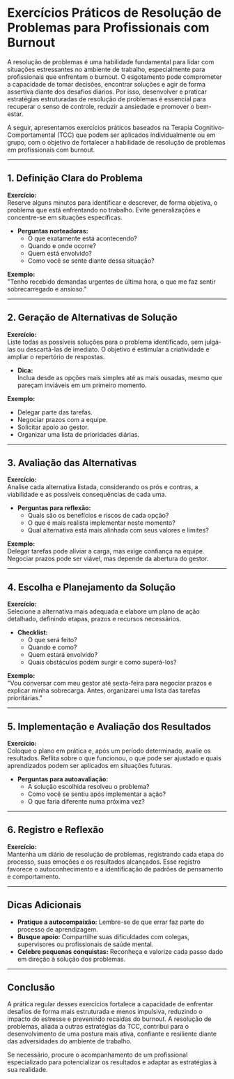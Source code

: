 # Exercícios Práticos de Resolução de Problemas para Profissionais com Burnout

A resolução de problemas é uma habilidade fundamental para lidar com situações estressantes no ambiente de trabalho, especialmente para profissionais que enfrentam o burnout. O esgotamento pode comprometer a capacidade de tomar decisões, encontrar soluções e agir de forma assertiva diante dos desafios diários. Por isso, desenvolver e praticar estratégias estruturadas de resolução de problemas é essencial para recuperar o senso de controle, reduzir a ansiedade e promover o bem-estar.

A seguir, apresentamos exercícios práticos baseados na Terapia Cognitivo-Comportamental (TCC) que podem ser aplicados individualmente ou em grupo, com o objetivo de fortalecer a habilidade de resolução de problemas em profissionais com burnout.

---

## 1. **Definição Clara do Problema**

**Exercício:**  
Reserve alguns minutos para identificar e descrever, de forma objetiva, o problema que está enfrentando no trabalho. Evite generalizações e concentre-se em situações específicas.

- **Perguntas norteadoras:**
  - O que exatamente está acontecendo?
  - Quando e onde ocorre?
  - Quem está envolvido?
  - Como você se sente diante dessa situação?

**Exemplo:**  
"Tenho recebido demandas urgentes de última hora, o que me faz sentir sobrecarregado e ansioso."

---

## 2. **Geração de Alternativas de Solução**

**Exercício:**  
Liste todas as possíveis soluções para o problema identificado, sem julgá-las ou descartá-las de imediato. O objetivo é estimular a criatividade e ampliar o repertório de respostas.

- **Dica:**  
Inclua desde as opções mais simples até as mais ousadas, mesmo que pareçam inviáveis em um primeiro momento.

**Exemplo:**  
- Delegar parte das tarefas.
- Negociar prazos com a equipe.
- Solicitar apoio ao gestor.
- Organizar uma lista de prioridades diárias.

---

## 3. **Avaliação das Alternativas**

**Exercício:**  
Analise cada alternativa listada, considerando os prós e contras, a viabilidade e as possíveis consequências de cada uma.

- **Perguntas para reflexão:**
  - Quais são os benefícios e riscos de cada opção?
  - O que é mais realista implementar neste momento?
  - Qual alternativa está mais alinhada com seus valores e limites?

**Exemplo:**  
Delegar tarefas pode aliviar a carga, mas exige confiança na equipe. Negociar prazos pode ser viável, mas depende da abertura do gestor.

---

## 4. **Escolha e Planejamento da Solução**

**Exercício:**  
Selecione a alternativa mais adequada e elabore um plano de ação detalhado, definindo etapas, prazos e recursos necessários.

- **Checklist:**
  - O que será feito?
  - Quando e como?
  - Quem estará envolvido?
  - Quais obstáculos podem surgir e como superá-los?

**Exemplo:**  
"Vou conversar com meu gestor até sexta-feira para negociar prazos e explicar minha sobrecarga. Antes, organizarei uma lista das tarefas prioritárias."

---

## 5. **Implementação e Avaliação dos Resultados**

**Exercício:**  
Coloque o plano em prática e, após um período determinado, avalie os resultados. Reflita sobre o que funcionou, o que pode ser ajustado e quais aprendizados podem ser aplicados em situações futuras.

- **Perguntas para autoavaliação:**
  - A solução escolhida resolveu o problema?
  - Como você se sentiu após implementar a ação?
  - O que faria diferente numa próxima vez?

---

## 6. **Registro e Reflexão**

**Exercício:**  
Mantenha um diário de resolução de problemas, registrando cada etapa do processo, suas emoções e os resultados alcançados. Esse registro favorece o autoconhecimento e a identificação de padrões de pensamento e comportamento.

---

## Dicas Adicionais

- **Pratique a autocompaixão:** Lembre-se de que errar faz parte do processo de aprendizagem.
- **Busque apoio:** Compartilhe suas dificuldades com colegas, supervisores ou profissionais de saúde mental.
- **Celebre pequenas conquistas:** Reconheça e valorize cada passo dado em direção à solução dos problemas.

---

## Conclusão

A prática regular desses exercícios fortalece a capacidade de enfrentar desafios de forma mais estruturada e menos impulsiva, reduzindo o impacto do estresse e prevenindo recaídas do burnout. A resolução de problemas, aliada a outras estratégias da TCC, contribui para o desenvolvimento de uma postura mais ativa, confiante e resiliente diante das adversidades do ambiente de trabalho.

Se necessário, procure o acompanhamento de um profissional especializado para potencializar os resultados e adaptar as estratégias à sua realidade.